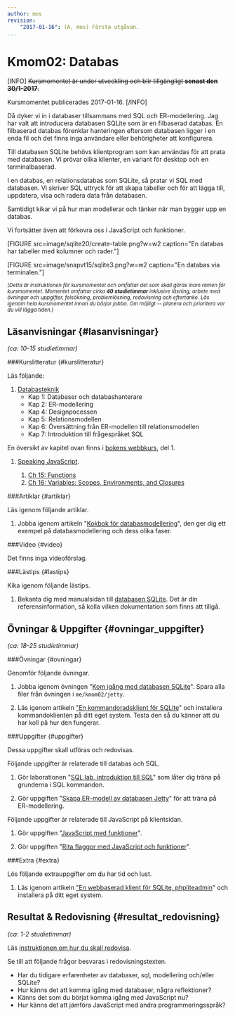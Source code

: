 ```yaml
---
author: mos
revision:
    "2017-01-16": (A, mos) Första utgåvan.
...
```

Kmom02: Databas
==================================

[INFO]
<strike>Kursmomentet är under utveckling och blir tillgängligt **senast den 30/1-2017**.</strike>

Kursmomentet publicerades 2017-01-16.
[/INFO]

Då dyker vi in i databaser tillsammans med SQL och ER-modellering. Jag har valt att introducera databasen SQLite som är en filbaserad databas. En filbaserad databas förenklar hanteringen eftersom databasen ligger i en enda fil och det finns inga användare eller behörigheter att konfigurera.

Till databasen SQLite behövs klientprogram som kan användas för att prata med databasen. Vi prövar olika klienter, en variant för desktop och en terminalbaserad.

I en databas, en relationsdatabas som SQLite, så pratar vi SQL med databasen. Vi skriver SQL uttryck för att skapa tabeller och för att lägga till, uppdatera, visa och radera data från databasen.

Samtidigt kikar vi på hur man modellerar och tänker när man bygger upp en databas.

Vi fortsätter även att förkovra oss i JavaScript och funktioner.

<!--more-->

[FIGURE src=image/sqlite20/create-table.png?w=w2 caption="En databas har tabeller med kolumner och rader."]

[FIGURE src=image/snapvt15/sqlite3.png?w=w2 caption="En databas via terminalen."]



<small><i>(Detta är instruktionen för kursmomentet och omfattar det som skall göras inom ramen för kursmomentet. Momentet omfattar cirka **40 studietimmar** inklusive läsning, arbete med övningar och uppgifter, felsökning, problemlösning, redovisning och eftertanke. Läs igenom hela kursmomentet innan du börjar jobba. Om möjligt -- planera och prioritera var du vill lägga tiden.)</i></small>



Läsanvisningar  {#lasanvisningar}
---------------------------------

*(ca: 10-15 studietimmar)*


###Kurslitteratur  {#kurslitteratur}

Läs följande:

1. [Databasteknik](kunskap/boken-databasteknik)
    * Kap 1: Databaser och databashanterare
    * Kap 2: ER-modellering
    * Kap 4: Designpocessen
    * Kap 5: Relationsmodellen
    * Kap 6: Översättning från ER-modellen till relationsmodellen
    * Kap 7: Introduktion till frågespråket SQL

En översikt av kapitel ovan  finns i [bokens webbkurs](http://www.databasteknik.se/webbkursen/), del 1.


1. [Speaking JavaScript](kunskap/boken-speaking-javascript).

    1. [Ch 15: Functions](http://speakingjs.com/es5/ch15.html)
    1. [Ch 16: Variables: Scopes, Environments, and Closures](http://speakingjs.com/es5/ch16.html)



###Artiklar {#artiklar}

Läs igenom följande artiklar.

1. Jobba igenom artikeln "[Kokbok för databasmodellering](kunskap/kokbok-for-databasmodellering)", den ger dig ett exempel på databasmodellering och dess olika faser.



###Video  {#video}

Det finns inga videoförslag.



###Lästips {#lastips}

Kika igenom följande lästips.

1. Bekanta dig med manualsidan till [databasen SQLite](https://sqlite.org/). Det är din referensinformation, så kolla vilken dokumentation som finns att tillgå.



Övningar & Uppgifter  {#ovningar_uppgifter}
-------------------------------------------

*(ca: 18-25 studietimmar)*


###Övningar {#ovningar}

Genomför följande övningar.

1. Jobba igenom övningen "[Kom igång med databasen SQLite](kunskap/kom-igang-med-databasen-sqlite)". Spara alla filer från övningen i `me/kmom02/jetty`.

1. Läs igenom artikeln ["En kommandoradsklient för SQLite](kunskap/en-kommandoradsklient-for-sqlite)" och installera kommandoklienten på ditt eget system. Testa den så du känner att du har koll på hur den fungerar.




###Uppgifter {#uppgifter}

Dessa uppgifter skall utföras och redovisas.

Följande uppgifter är relaterade till databas och SQL.

1. Gör laborationen "[SQL lab, introduktion till SQL](uppgift/sql-lab-introduktion-till-sql-dbjs)" som låter dig träna på grunderna i SQL kommandon.

1. Gör uppgiften "[Skapa ER-modell av databasen Jetty](uppgift/skapa-er-modell-av-databasen-jetty)" för att träna på ER-modellering.



Följande uppgifter är relaterade till JavaScript på klientsidan.

1. Gör uppgiften "[JavaScript med funktioner](uppgift/javascript-med-funktioner-dbjs)".

2. Gör uppgiften "[Rita flaggor med JavaScript och funktioner](uppgift/gor-svenska-flaggan-med-javascript-html-och-css-dbjs)".



###Extra {#extra}

Lös följande extrauppgifter om du har tid och lust.

1. Läs igenom artikeln ["En webbaserad klient för SQLite, phpliteadmin](kunskap/en-webbaserad-klient-for-sqlite-phpliteadmin)" och installera på ditt eget system.



Resultat & Redovisning  {#resultat_redovisning}
-----------------------------------------------

*(ca: 1-2 studietimmar)*

Läs [instruktionen om hur du skall redovisa](kurser/dbjs/redovisa).

Se till att följande frågor besvaras i redovisningstexten.

* Har du tidigare erfarenheter av databaser, sql, modellering och/eller SQLite?
* Hur känns det att komma igång med databaser, några reflektioner?
* Känns det som du börjat komma igång med JavaScript nu?
* Hur känns det att jämföra JavaScript med andra programmeringsspråk?
